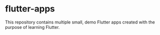# flutter-apps

This repository contains multiple small, demo Flutter apps created with the purpose of learning Flutter.
